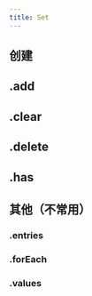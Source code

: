 ```yaml
---
title: Set
---
```


## 创建

## .add

## .clear

## .delete

## .has

## 其他（不常用）

### .entries

### .forEach

### .values
